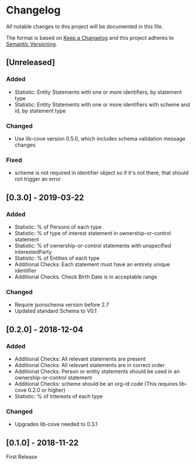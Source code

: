 # Changelog

All notable changes to this project will be documented in this file.

The format is based on [Keep a Changelog](http://keepachangelog.com/en/1.0.0/)
and this project adheres to [Semantic Versioning](http://semver.org/spec/v2.0.0.html).

## [Unreleased]

### Added

- Statistic: Entity Statements with one or more identifiers, by statement type
- Statistic: Entity Statements with one or more identifiers with scheme and id, by statement type

### Changed

- Use lib-cove version 0.5.0, which includes schema validation message changes

### Fixed

- scheme is not required in identifier object so if it's not there, that should not trigger an error

## [0.3.0] - 2019-03-22

### Added

- Statistic: % of Persons of each type
- Statistic: % of type of interest statement in ownership-or-control statement
- Statistic: % of ownership-or-control statements with unspecified interestedParty
- Statistic: % of Entities of each type
- Additional Checks: Each statement must have an entirely unique identifier
- Additional Checks: Check Birth Date is in acceptable range

### Changed

- Require jsonschema version before 2.7
- Updated standard Schema to V0.1

## [0.2.0] - 2018-12-04

### Added

- Additional Checks: All relevant statements are present
- Additional Checks: All relevant statements are in correct order
- Additional Checks: Person or entity statements should be used in an ownership-or-control statement
- Additional Checks: scheme should be an org-id code (This requires lib-cove 0.2.0 or higher)
- Statistic: % of Interests of each type

### Changed

- Upgrades lib-cove needed to 0.3.1

## [0.1.0] - 2018-11-22

First Release

